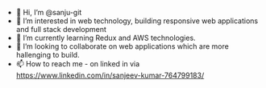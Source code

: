 - 👋 Hi, I’m @sanju-git
- 👀 I’m interested in web technology, building responsive web applications and full stack development
- 🌱 I’m currently learning Redux and AWS technologies.
- 💞️ I’m looking to collaborate on web applications which are more hallenging to build.
- 📫 How to reach me - on linked in via https://www.linkedin.com/in/sanjeev-kumar-764799183/

